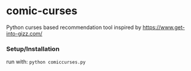 # comic-curses
Python curses based recommendation tool inspired by https://www.get-into-gizz.com/

### Setup/Installation
run with: `python comiccurses.py`
